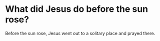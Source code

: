 # What did Jesus do before the sun rose?

Before the sun rose, Jesus went out to a solitary place and prayed there.
